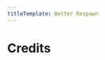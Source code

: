 ```yaml
---
titleTemplate: Better Respawn
---
```


# Credits

<Credits :credits="credits"/>

<script setup>
const credits = [
  {
    element: { name: "Russian translation" },
    name: {
      name: "Blueberryy",
      link: "https://github.com/Blueberryy",
    },
  },
];
</script>
